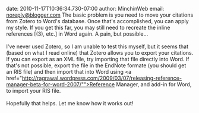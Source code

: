 date: 2010-11-17T10:36:34.730-07:00
author: MinchinWeb
email: noreply@blogger.com
The basic problem is you need to move your citations from Zotero to Word&#39;s database. Once that&#39;s accomplished, you can apply my style. If you get this far, you may still need to recreate the inline references [(3), etc.] in Word again. A pain, but possible...<br /><br />I&#39;ve never used Zotero, so I am unable to test this myself, but it seems that (based on what I read online) that Zotero allows you to export your citations. If you can export as an XML file, try importing that file directly into Word. If that&#39;s not possible, export the file in the EndNote formate (you should get an RIS file) and then import that into Word using <a href="http://ragrawal.wordpress.com/2009/03/07/releasing-reference-manager-beta-for-word-2007/"">Reference Manager</a>, and add-in for Word, to import your RIS file.<br /><br />Hopefully that helps. Let me know how it works out!